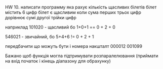 HW 10.
написати программу яка рахує кількість щасливих білетів
білет містить 6 цифр
білет є щасливим коли сума перших трьох цифр дорівнює сумі другої трійки цифр

наприклад
101020 - щасливий бо
1+0+1 == 0 + 2 + 0

546021 - звичайний, бо
5+4+6 != 0 + 2 + 1

передбачити що можуть бути і номера накшталт
000012
001099

Бажано щоб функція могла підтримувати розпаралелювання (приймати на вхід початок і кінець діапазону для обрахунку)
